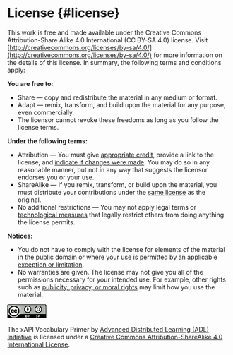 # License {#license}

This work is free and made available under the Creative Commons Attribution-Share Alike 4.0 International (CC BY-SA 4.0) license. Visit [http://creativecommons.org/licenses/by-sa/4.0/](http://creativecommons.org/licenses/by-sa/4.0/) for more information on the details of this license. In summary, the following terms and conditions apply:

**You are free to:**

*   Share — copy and redistribute the material in any medium or format.
*   Adapt — remix, transform, and build upon the material for any purpose, even commercially.
*   The licensor cannot revoke these freedoms as long as you follow the license terms.

**Under the following terms:**

*   Attribution — You must give [appropriate credit](http://creativecommons.org/licenses/by-sa/4.0/#), provide a link to the license, and [indicate if changes were made](http://creativecommons.org/licenses/by-sa/4.0/#). You may do so in any reasonable manner, but not in any way that suggests the licensor endorses you or your use.
*   ShareAlike — If you remix, transform, or build upon the material, you must distribute your contributions under the [same license](http://creativecommons.org/licenses/by-sa/4.0/#) as the original.
*   No additional restrictions — You may not apply legal terms or [technological measures](http://creativecommons.org/licenses/by-sa/4.0/#) that legally restrict others from doing anything the license permits.

**Notices:**

*   You do not have to comply with the license for elements of the material in the public domain or where your use is permitted by an applicable [exception or limitation](http://creativecommons.org/licenses/by-sa/4.0/#).
*   No warranties are given. The license may not give you all of the permissions necessary for your intended use. For example, other rights such as [publicity, privacy, or moral rights](http://creativecommons.org/licenses/by-sa/4.0/#) may limit how you use the material.

![Creative Commons License](assets/creative_commons_license.png)

The xAPI Vocabulary Primer by [Advanced Distributed Learning (ADL) Initiative](http://adlnet.gov/) is licensed under a [Creative Commons Attribution-ShareAlike 4.0 International License](http://creativecommons.org/licenses/by-sa/4.0/).